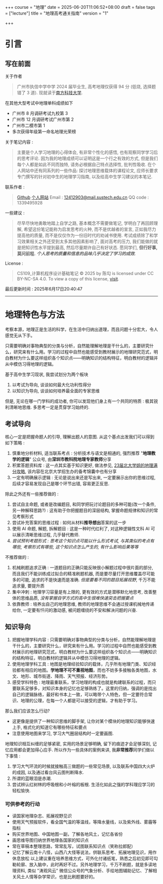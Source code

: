 +++
course = "地理"
date = 2025-06-20T11:06:52+08:00
draft = false
tags = ["lecture"]
title = "地理高考通关指南"
version = "1"

+++

# 引言
## 写在前面
关于作者
> 广州市执信中学中学 2024 届毕业生, 高考地理仅获得 94 分 (低烧, 选择题错了 3 道). 现就读于[南方科技大学](https://www.sustech.edu.cn/). 

在其他大型考试中地理单科成绩如下
- 广州市 8 月调研考试九校第 3
- 广州市 12 月调研考试广州市第 2
- 广州市二模市第 1 
- 多次获得年级第一命名地理光荣榜

关于笔记内容 :
> 主要是个人学习地理的心得体会, 有非常个性化的感悟, 也有观察同学学习后的思考评论. 因为我的地理成绩可以证明这是一个行之有效的方式, 但是我们每个人都是如此不同而独特, 请务必根据自己特点选择性, 批判性吸收. 在个人网站中还有同系列的一些作品: 探讨地理思维载体的课程论文, 应师长要求专门撰写的针对初中生的地理学习指南, 以及给高中生学习建议的本笔记.

联系作者 :
> [Github](https://github.com/ChenGou-zheng)
> [个人网站](https://chengou-zheng.github.io/)
> Email : 12412903@mail.sustech.edu.cn
> QQ code : 1339495928

一些建议 :
> 尽早尽快地勇敢地踏上自学之路, 基本概念不需要做笔记, 学明白了再回顾理解, 希望这份笔记能称为启发思考的火种, 而不是优越者的宣言, 正如我尽力提高他的质量, 而不是仅仅作为一份旧时代的劝诫书使用. 考试成绩除了和学习效果相关之外还受到太多其他因素影响了, 面对高考的压力, 我们能做的就是把知识性水平提到最高, 然后尽量期许自己有好状态. 愿同学们, **但行好事, 莫问前程.** ***个人思考的质量和信息的品味几乎决定了学习的成效.***
 
License : 
>CS109_计算机程序设计基础笔记 © 2025 by 陈勾 is licensed under CC BY-NC-SA 4.0. To view a copy of this license, [visit](https://creativecommons.org/licenses/by-nc-sa/4.0/ "LicenseExplaination").

最后更新时间 : 2025年6月17日20:40:47

---

# 地理特色与方法
考察本源，地理正是生活的科学，在生活中归纳出道理，而且问题十分宏大，令人感觉无从下手。

只需要明确对事物典型的分类与分析，自然能理解地理是干什么的，主要研究什么，研究来有什么用。学习的过程中自然也能感受到教材展示的地理研究范式，明白教材为什么要这样组织各个知识点——明确知识的结构特征，明白教材的逻辑并从中模仿习得地理的逻辑。

基于高中生学习现状, 我尝试划分为两个板块
1. 以考试为导向, 谈谈如何最大化功利性得分
2. 以知识为导向, 谈谈如何培养最全面的专家思维

但是, 无论在哪一门学科的成功者, 你可以发现他们身上有一个共同的特质 : 极其锐利清晰地思维. 多思考一定是贯穿学习始终的.

## 考试导向
核心一定是把握命题人的引导, 理解出题人的意图. 从这个基点出发我们可以得到如下策略 :
1. 慎重地分析材料, 适当联系考点 : 分析技术与语文是相通的, 强烈推荐 "**地理教学的逻辑**" 公众号, 由**深圳市教科院地理专家教师**分享
2. 积累答题资料库 : 这一点其实基于知识更好, 做法参见, [23届北大学姐的地理满分攻略](https://mp.weixin.qq.com/s/a__EUkf80nkcgKHstJ4cXA), 该内容在北京大学招生办的备考锦囊中也有分享
3. 一定有明确展示逻辑 : 无论是说出来还是写出来, 一定要展示出你的思维过程, 后续才容易发现自己是哪个环节出错, 容易更正反思.

除此之外还有一些推荐做的 :
1. 尝试自主命题, 或者是改编题目, 和同学把玩讨论题目的多种可能(改一个条件, 另一种解释思路?) : 这有助于你把握题目的深层结构, 掌握命题规律和知识的常见考察形式
2. 尝试补充答案的思维过程 : 如何从材料**推导想出**答案的这一步
3. 使用 AI 命题, 解题, 拆解题目 : 这是一种时代红利了, 对这种逻辑性文科 AI 可以展示清晰思维过程, 几乎替代教师.
4. *尝试预判考题形式 : 思考这个知识点可能以什么形式考试, 与其类似的考点有哪些, 考察形式有哪些, 这个知识点怎么产生的, 有什么影响后果等等*

不推荐做的 :
1. 机械刷题追求正确 : 一道题目的正确只能反映很小解题过程中很片面的部分, 而且我们不能训练成过拟合的精准刷题机器, 而是要尽量打开思维覆盖尽可能多的可能, 追求的不是快速而是准确. *但是要看不同的题目拓展视野*, 千万不能追求量, 要提升质
2. 集中冲刺 : 地理学习容量是有上限的, 更有效的方式是潜移默化地思考, 改善整体的思维品质, *没有掌握自学方式的高中生很难快速突击把握要点*
3. 依靠教师 : 培养出自己的地理思维, 教师的地理思维不会通过授课机械地传递给你, 一定要有忏问的激动感, 被问题缠绕的不安和解决问题的兴奋.

## 知识导向
1. 把握地理学科内容 : 只需要明确对事物典型的分类与分析，自然能理解地理是干什么的，主要研究什么，研究来有什么用。学习的过程中自然也能感受到教材展示的地理研究范式，明白教材为什么要这样组织各个知识点——明确知识的结构特征，明白教材的逻辑并从中模仿习得地理的逻辑。
2. 使用地理学科工具 : 地图是地理经验知识的载体，几乎所有地理门类、知识经验都有相应的地图。**学地理不可不重视地图**，而也不妨多多接触各类地图，水文、地形、城市街道、降雨、天气预报、经济形势。
3. 感受学科特色 : 地理最重联系，学习地理的构成也就是构建联系的过程，而只要联系足够多，对知识本身的记忆也足够熟练了。这里的归纳，强调的是找出自己的逻辑脉络，最好和书本上一致，可以略带个人特色，但一定要符合常识、地理的公理，在每一个人都是可以接受的逻辑，才有助于学习。

那么我们应该怎么行动?
- 这更像是提供了一种知识思维的脚手架, 让你对某个模块的地理知识能够快速上手, 格式化的知道它有哪些特征和要点
- 注意使用地图来学习, 学习大气圈层结构时一定要画图.

地理知识相互纠缠的足够紧密, 实用的场景足够明确, 留下的痕迹才会足够深刻, 记忆应用都会更加得心应手.
所以作为一些具体的案例来讲, 我**非常推荐**同学们做以下事情 :
1. 学习大气环流的时候就接触高三做题的一些常见场景, 以及联系中国四大火炉的成因, 以及通过看台风云图判断降水.
2. 所谓的蓝眼泪是赤潮.
3. 尝试辨认红树林的呼吸根和小叶榕的板根.
生活化如此之强的学科理应学习的轻松愉快.

### 可供参考的行动
- 读国家地理杂志、拓展视野见识
- 使用天气预报软件，看全国气温的等温线，等降水量线，以及紫外线、雾霾等指标
- 购买世界地图、中国地图一副，了解各地风土，记忆各省份
- 画思维导图归纳世界地理各国家的知识点
- 常在草稿本整理思路，常常乱写，试图联系知识点（笑称拉郎配）
- 记忆了解云南十八怪，山西八大怪等说法，供联系思考、拓展地理见识，用作休息放松
以上建议重在培养思维方式，可外化付诸纸笔，熟悉之后初见即可勾勒轮廓、放入脑中，此时再好不过。另外地理学习，千万不刷题，就是多读地理资料, 类似 "涛观风云" 微信公众号的气象分析、手绘地图辅助记忆、了解相关风土人情等杂学常识，也是比刷题要好的。